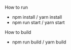 How to run  
- npm install / yarn install
- npm run start / yarn start

How to build
 - npm run build / yarn build
